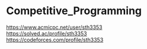 # Competitive_Programming

https://www.acmicpc.net/user/sth3353  
https://solved.ac/profile/sth3353  
https://codeforces.com/profile/sth3353  
